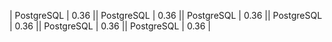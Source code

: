 | PostgreSQL | 0.36 || PostgreSQL | 0.36 || PostgreSQL | 0.36 || PostgreSQL | 0.36 || PostgreSQL | 0.36 || PostgreSQL | 0.36 |